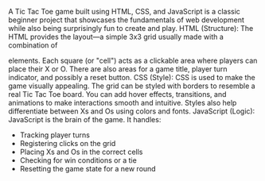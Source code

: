 A Tic Tac Toe game built using HTML, CSS, and JavaScript is a classic beginner project that showcases the fundamentals of web development while also being surprisingly fun to create and play.
HTML (Structure):
The HTML provides the layout—a simple 3x3 grid usually made with a combination of <div> elements. Each square (or "cell") acts as a clickable area where players can place their X or O. There are also areas for a game title, player turn indicator, and possibly a reset button.
CSS (Style):
CSS is used to make the game visually appealing. The grid can be styled with borders to resemble a real Tic Tac Toe board. You can add hover effects, transitions, and animations to make interactions smooth and intuitive. Styles also help differentiate between Xs and Os using colors and fonts.
JavaScript (Logic):
JavaScript is the brain of the game. It handles:
- Tracking player turns
- Registering clicks on the grid
- Placing Xs and Os in the correct cells
- Checking for win conditions or a tie
- Resetting the game state for a new round
